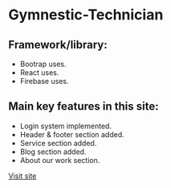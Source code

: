 # Gymnestic-Technician

## Framework/library:
+ Bootrap uses.
+ React uses.
+ Firebase uses.
## Main key features in this site:
+ Login system implemented.
+ Header & footer section added.
+ Service section added.
+ Blog section added.
+ About our work section.

[Visit site](https://silver-mermaid-382801.netlify.app/)